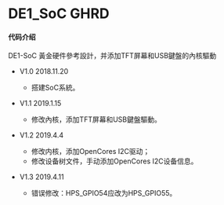 # DE1_SoC GHRD
#### 代码介绍
DE1-SoC 黃金硬件參考設計，并添加TFT屏幕和USB鍵盤的內核驅動

* V1.0   2018.11.20
    * 搭建SoC系統。

* V1.1   2019.1.15
    * 修改內核，添加TFT屏幕和USB鍵盤驅動。

* V1.2  2019.4.4
    * 修改内核，添加OpenCores I2C驱动；
    * 修改设备树文件，手动添加OpenCores I2C设备信息。

* V1.3  2019.4.11
    * 错误修改：HPS_GPIO54应改为HPS_GPIO55。
